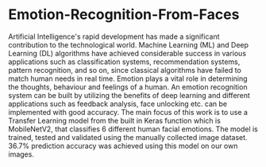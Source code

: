 # Emotion-Recognition-From-Faces

Artificial Intelligence's rapid development has made a significant contribution to the technological world. Machine Learning (ML) and Deep Learning (DL) algorithms have achieved considerable success in various applications such as classification systems, recommendation systems, pattern recognition, and so on, since classical algorithms have failed to match human needs in real time. Emotion plays a vital role in determining the thoughts, behaviour and feelings of a human. An emotion recognition system can be built by utilizing the benefits of deep learning and different applications such as feedback analysis, face unlocking etc. can be implemented with good accuracy. The main focus of this work is to use a Transfer Learning model from the built in Keras function which is MobileNetV2, that classifies 6 different human facial emotions. The model is trained, tested and validated using the manually collected image dataset. 36.7\% prediction accuracy was achieved using this model on our own images.
